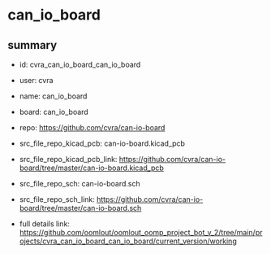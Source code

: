 # can_io_board
 
## summary 
* id: cvra_can_io_board_can_io_board
* user: cvra
* name: can_io_board
* board: can_io_board
* repo: https://github.com/cvra/can-io-board
* src_file_repo_kicad_pcb: can-io-board.kicad_pcb
* src_file_repo_kicad_pcb_link: https://github.com/cvra/can-io-board/tree/master/can-io-board.kicad_pcb


* src_file_repo_sch: can-io-board.sch
* src_file_repo_sch_link: https://github.com/cvra/can-io-board/tree/master/can-io-board.sch
* full details link: https://github.com/oomlout/oomlout_oomp_project_bot_v_2/tree/main/projects/cvra_can_io_board_can_io_board/current_version/working  







